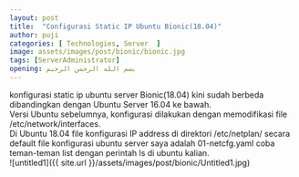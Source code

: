 ```yaml
---
layout: post
title:  "Configurasi Static IP Ubuntu Bionic(18.04)"
author: puji
categories: [ Technologies, Server  ]
image: assets/images/post/bionic/bionic.jpg
tags: [ServerAdministrator]
opening: بسم الله الرحمن الرحيم
---
```

konfigurasi static ip ubuntu server Bionic(18.04)  kini sudah berbeda dibandingkan dengan Ubuntu Server 16.04 ke bawah.  
Versi Ubuntu sebelumnya, konfigurasi dilakukan dengan memodifikasi file /etc/network/interfaces.  
Di Ubuntu 18.04 file konfigurasi IP address di direktori /etc/netplan/ secara default file konfigurasi ubuntu server saya adalah 01-netcfg.yaml coba teman-teman list dengan perintah ls di ubuntu kalian.  
![untitled1]({{ site.url }}/assets/images/post/bionic/Untitled1.jpg) 
